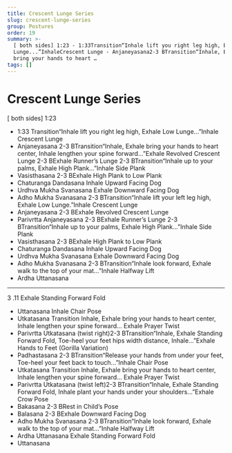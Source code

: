 ```yaml
---
title: Crescent Lunge Series
slug: crescent-lunge-series
group: Postures
order: 19
summary: >-
  [ both sides] 1:23 - 1:33Transition“Inhale lift you right leg high, Exhale Low
  Lunge...”InhaleCrescent Lunge - Anjaneyasana2-3 BTransition“Inhale, Exhale
  bring your hands to heart …
tags: []
---
```

# Crescent Lunge Series

[ both sides] 1:23
- 1:33 Transition“Inhale lift you right leg high, Exhale Low Lunge...”Inhale Crescent Lunge
- Anjaneyasana 2-3 BTransition“Inhale, Exhale bring your hands to heart center, Inhale lengthen your spine forward...”Exhale Revolved Crescent Lunge 2-3 BExhale Runner’s Lunge 2-3 BTransition“Inhale up to your palms, Exhale High Plank...”Inhale Side Plank
- Vasisthasana 2-3 BExhale High Plank to Low Plank
- Chaturanga Dandasana Inhale Upward Facing Dog
- Urdhva Mukha Svanasana Exhale Downward Facing Dog
- Adho Mukha Svanasana 2-3 BTransition“Inhale lift your left leg high, Exhale Low Lunge.”Inhale Crescent Lunge
- Anjaneyasana 2-3 BExhale Revolved Crescent Lunge
- Parivrtta Anjaneyasana 2-3 BExhale Runner’s Lunge 2-3 BTransition“Inhale up to your palms, Exhale High Plank...”Inhale Side Plank
- Vasisthasana 2-3 BExhale High Plank to Low Plank
- Chaturanga Dandasana Inhale Upward Facing Dog
- Urdhva Mukha Svanasana Exhale Downward Facing Dog
- Adho Mukha Svanasana 2-3 BTransition“Inhale look forward, Exhale walk to the top of your mat...”Inhale Halfway Lift
- Ardha Uttanasana
- --

3 .11 Exhale Standing Forward Fold
- Uttanasana Inhale Chair Pose
- Utkatasana Transition Inhale, Exhale bring your hands to heart center, Inhale lengthen your spine forward... Exhale Prayer Twist
- Parivrtta Utkatasana (twist right)2-3 BTransition“Inhale, Exhale Standing Forward Fold, Toe-heel your feet hips width distance, Inhale...”Exhale Hands to Feet (Gorilla Variation)
- Padhastasana 2-3 BTransition“Release your hands from under your feet, Toe-heel your feet back to touch...”Inhale Chair Pose
- Utkatasana Transition Inhale, Exhale bring your hands to heart center, Inhale lengthen your spine forward... Exhale Prayer Twist
- Parivrtta Utkatasana (twist left)2-3 BTransition“Inhale, Exhale Standing Forward Fold, Inhale plant your hands under your shoulders...”Exhale Crow Pose
- Bakasana 2-3 BRest in Child’s Pose
- Balasana 2-3 BExhale Downward Facing Dog
- Adho Mukha Svanasana 2-3 BTransition“Inhale look forward, Exhale walk to the top of your mat...”Inhale Halfway Lift
- Ardha Uttanasana Exhale Standing Forward Fold
- Uttanasana
